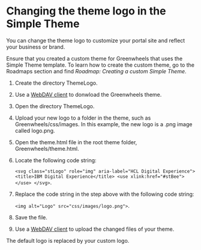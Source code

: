 # Changing the theme logo in the Simple Theme

You can change the theme logo to customize your portal site and reflect your business or brand.

Ensure that you created a custom theme for Greenwheels that uses the Simple Theme template. To learn how to create the custom theme, go to the Roadmaps section and find *Roadmap: Creating a custom Simple Theme*.

1.  Create the directory ThemeLogo.

2.  Use a [WebDAV client](../../../manage_content/wcm_delivery/webdav/index.md) to donwload the Greenwheels theme.

3.  Open the directory ThemeLogo.

4.  Upload your new logo to a folder in the theme, such as Greenwheels/css/images. In this example, the new logo is a .png image called logo.png.

5.  Open the theme.html file in the root theme folder, Greenwheels/theme.html.

6.  Locate the following code string:

    `<svg class="stLogo" role="img" aria-label="HCL Digital Experience"> <title>IBM Digital Experience</title> <use xlink:href="#stBee"></use> </svg>`.

7.  Replace the code string in the step above with the following code string:

    `<img alt="Logo" src="css/images/logo.png">`.

8.  Save the file.

9.  Use a [WebDAV client](../../../manage_content/wcm_delivery/webdav/index.md) to upload the changed files of your theme.


The default logo is replaced by your custom logo.



